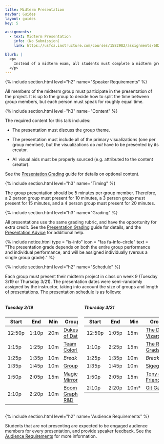 ```yaml
---
title: Midterm Presentation
navbar: Guides
layout: guides
key: 5

assignments:
  - text: Midterm Presentation
    info: (No Submission)
    link: https://usfca.instructure.com/courses/1582982/assignments/6821961

blurb: |
  <p>
    Instead of a midterm exam, all students must complete a midterm group project. This guide explains the requirements for the midterm group presentations. See the <a href="/guides/projects/midterm-project.html">Midterm Project</a> page for more details on other requirements.
  </p>
---
```


{% include section.html level="h2" name="Speaker Requirements" %}

All members of the midterm group must participate in the presentation of the project. It is up to the group to decide how to split the time between group members, but each person must speak for roughly equal time.

{% include section.html level="h3" name="Content" %}

The required content for this talk includes:

  - The presentation must discuss the group theme.

  - The presentation must include all of the primary visualizations (one per group member), but the visualizations do *not* have to be presented by its creator.

  - All visual aids must be properly sourced (e.g. attributed to the content creator).

See the [Presentation Grading](presentation-grading.html) guide for details on optional content.

{% include section.html level="h3" name="Timing" %}

The group presentation should be 5 minutes per group member. Therefore, a 2 person group must present for 10 minutes, a 3 person group must present for 15 minutes, and a 4 person group must present for 20 minutes.

{% include section.html level="h3" name="Grading" %}

All presentations use the same grading rubric, and have the opportunity for extra credit. See the [Presentation Grading](presentation-grading.html) guide for details, and the [Presentation Advice](presentation-advice.html) for additional help.

{% include notice.html type = "is-info" icon = "fas fa-info-circle" text = "The presentation grade depends on both the entire group performance and individual performance, and will be assigned individually (versus a single group grade)." %}

{% include section.html level="h2" name="Schedule" %}

Each group must present their midterm project in class on week 9 (Tuesday 3/19 or Thursday 3/21). The presentation dates were semi-randomly assigned by the instructor, taking into account the size of groups and length of presentations. The presentation schedule is as follows:

<div class="columns">
<div class="column">

<h5>Tuesday 3/19</h5>

<table class="table is-hoverable is-narrow">
<thead>
  <tr>
    <th class="has-text-right">Start</th>
    <th class="has-text-right">End</th>
    <th class="has-text-centered">Min</th>
    <th width="100%">Group</th>
    <th class="has-text-centered"><i class="fa-fw fas fa-user"></i></th>
  </tr>
</thead>

<tbody>
  <tr>
    <td class="has-text-right">12:50p</td>
    <td class="has-text-right"> 1:10p</td>
    <td class="has-text-centered">20m</td>
    <td><a href="https://usf-cs360-spring2019.github.io/midterm-dukes-of-data/">Dukes of Data</a></td>
    <td nowrap><i class="fa-fw fas fa-user"></i><i class="fa-fw fas fa-user"></i><i class="fa-fw fas fa-user"></i><i class="fa-fw fas fa-user"></i></td>
  </tr>

  <tr>
    <td class="has-text-right"> 1:15p</td>
    <td class="has-text-right"> 1:25p</td>
    <td class="has-text-centered">10m</td>
    <td><a href="https://usf-cs360-spring2019.github.io/midterm-colorin/">Team ColorIn</a></td>
    <td nowrap><i class="fa-fw fas fa-user"></i><i class="fa-fw fas fa-user"></i></td>
  </tr>

  <tr class="has-text-grey-light">
    <td class="has-text-right"> 1:25p</td>
    <td class="has-text-right"> 1:35p</td>
    <td class="has-text-centered">10m</td>
    <td colspan="2"><em>Break</em></td>
  </tr>

  <tr>
    <td class="has-text-right"> 1:35p</td>
    <td class="has-text-right"> 1:45p</td>
    <td class="has-text-centered">10m</td>
    <td><a href="https://usf-cs360-spring2019.github.io/midterm-group0/">Group0</a></td>
    <td nowrap><i class="fa-fw fas fa-user"></i><i class="fa-fw fas fa-user"></i><i class="fa-fw fas fa-user-slash has-text-grey-lighter"></i></td>
  </tr>

  <tr>
    <td class="has-text-right"> 1:50p</td>
    <td class="has-text-right"> 2:05p</td>
    <td class="has-text-centered">15m</td>
    <td><a href="https://usf-cs360-spring2019.github.io/midterm-magic-mirror/">Magic Mirror</a></td>
    <td nowrap><i class="fa-fw fas fa-user"></i><i class="fa-fw fas fa-user"></i><i class="fa-fw fas fa-user"></i></td>
  </tr>

  <tr>
    <td class="has-text-right"> 2:10p</td>
    <td class="has-text-right"> 2:20p</td>
    <td class="has-text-centered">10m</td>
    <td><a href="https://usf-cs360-spring2019.github.io/midterm-boom-graph-r-d/">Boom Graph R&D</a></td>
    <td nowrap><i class="fa-fw fas fa-user"></i><i class="fa-fw fas fa-user"></i><i class="fa-fw fas fa-user-slash has-text-grey-lighter"></i></td>
  </tr>


</tbody>

</table>

</div>
<div class="column">

<h5>Thursday 3/21</h5>

<table class="table is-hoverable is-narrow">
<thead>
  <tr>
    <th class="has-text-right">Start</th>
    <th class="has-text-right">End</th>
    <th class="has-text-centered">Min</th>
    <th width="100%">Group</th>
    <th class="has-text-centered"><i class="fa-fw fas fa-user"></i></th>
  </tr>
</thead>

<tbody>
  <tr>
    <td class="has-text-right">12:50p</td>
    <td class="has-text-right"> 1:05p</td>
    <td class="has-text-centered">15m</td>
    <td><a href="https://usf-cs360-spring2019.github.io/midterm-the-data-vizards/">The Data Vizards</a></td>
    <td nowrap><i class="fa-fw fas fa-user"></i><i class="fa-fw fas fa-user"></i><i class="fa-fw fas fa-user"></i></td>
  </tr>

  <tr>
    <td class="has-text-right"> 1:10p</td>
    <td class="has-text-right"> 2:25p</td>
    <td class="has-text-centered">15m</td>
    <td><a href="https://usf-cs360-spring2019.github.io/midterm-the-rad-grads/">The Rad Grads</a></td>
    <td nowrap><i class="fa-fw fas fa-user"></i><i class="fa-fw fas fa-user"></i><i class="fa-fw fas fa-user"></i></td>
  </tr>

  <tr class="has-text-grey-light">
    <td class="has-text-right"> 1:25p</td>
    <td class="has-text-right"> 1:35p</td>
    <td class="has-text-centered">10m</td>
    <td colspan="2"><em>Break</em></td>
  </tr>


  <tr>
    <td class="has-text-right"> 1:35p</td>
    <td class="has-text-right"> 1:45p</td>
    <td class="has-text-centered">10m</td>
    <td><a href="https://usf-cs360-spring2019.github.io/midterm-sigegoubi/">Sigegoubi</a></td>
    <td nowrap><i class="fa-fw fas fa-user"></i><i class="fa-fw fas fa-user"></i><i class="fa-fw fas fa-user-slash has-text-grey-lighter"></i><i class="fa-fw fas fa-user-slash has-text-grey-lighter"></i></td>
  </tr>




  <tr>
    <td class="has-text-right"> 1:50p</td>
    <td class="has-text-right"> 2:05p</td>
    <td class="has-text-centered">15m</td>
    <td><a href="https://usf-cs360-spring2019.github.io/midterm-tony-and-friends/">Tony and Friends</a></td>
    <td nowrap><i class="fa-fw fas fa-user"></i><i class="fa-fw fas fa-user"></i><i class="fa-fw fas fa-user"></i></td>
  </tr>

  <tr>
    <td class="has-text-right"> 2:10p</td>
    <td class="has-text-right"> 2:20p</td>
    <td class="has-text-centered">10m*</td>
    <td><a href="https://usf-cs360-spring2019.github.io/midterm-git-gang/">Git Gang</a></td>
    <td nowrap><i class="fa-fw fas fa-user"></i><i class="fa-fw fas fa-user"></i><i class="fa-fw far fa-user"></i></td>
  </tr>

</tbody>

</table>


</div>
</div>


{% include section.html level="h2" name="Audience Requirements" %}

Students that are not presenting are expected to be engaged audience members for every presentation, and provide speaker feedback. See the [Audience Requirements](audience-requirements.html) for more information.
